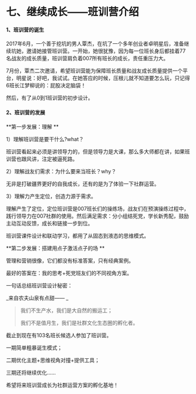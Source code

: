 # 七、继续成长——班训营介绍



#### 1、班训营的诞生



2017年6月，一个善于挖坑的男人覃杰，在坑了一个多年创业者卓明星后，准备继续坑她，邀请她接管班训营。一开始，她很犹豫，因为每一位班长身后都挂着77名战友的成长质量，班训营肩负着007所有班长的成长，责任重压力大。

7月份，覃杰二次邀请，希望班训营能为保障班长质量和战友成长质量提供一个平台，明星说：好吧，我试试。在她答应的时候，压根儿就不知道要怎么玩，只记得6班长江梦柳说的：屁股决定脑袋！

然后，有了从0到1班训营的初步设计。



#### 2、班训营的发展



**第一步发展：理解**

1）理解班训营是要干什么?what？

班训营看起来必须是讲领导力的，但是领导力是大课，那么多大师都在讲，如果班训营也跟风讲，注定被逼死路。

2）理解战友们需求：为什么要来当班长？why？

无非是打破疆界更好的自我成长，还有的是为了体验一下社群运营。

3）理解力产生定位，创造力源于需求。

理解产生了定位，定位班训营是007班长们的操练场，战友们在预演操练过程中，践行领导力在007社群的使用。然后满足需求：分小组结死党，学长新秀配，鼓励主动互动反馈，成长和链接一步到位。

班训营课件设计和联动学习，都用了从固态到液态的思维模式。



**第二步发展：搭建用点子激活点子的场**

管理和营销很像，它们都没有标准答案，只有经典案例。

最好的答案在：我的思考+死党班友们的不同视角方案。

一句话总结班训营设计秘密：

_来自农夫山泉有点甜——_

> 我们不生产水，我们是大自然的搬运工；
>
> 我们不是值月生，我们是社群文化生态圈的孵化者。



截止到现在有103名班长候选人参加了班训营。

一期简单粗暴诞生模式；

二期优化主题+思维视角对撞+提供工具；

三期还将继续优化……

希望将来班训营成长为社群运营方案的孵化基地！





